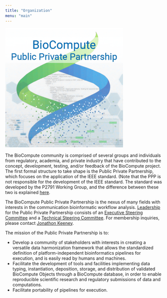 ```yaml
---
title: "Organization"
menu: "main"
---
```


<div class="col-lg-6 offset-lg-3 text-center">
<img src="../static/images/ppp.png" class="img-fluid mx-auto d-block" width="75%" alt="">
</div>

The BioCompute community is comprised of several groups and individuals from regulatory, academia, and private industry that have contributed to the concept, development, testing, and/or feedback of the BioCompute project. The first formal structure to take shape is the Public Private Partnership, which focuses on the application of the IEEE standard. (Note that the PPP is not responsible for the development of the IEEE standard. The standard was developed by the P2791 Working Group, and the difference between these two is explained [here](/organization).

The BioCompute Public Private Partnership is the nexus of many fields with interests in the communication bioinformatic workflow analysis. [Leadership](/leadership) for the Public Private Partnership consists of an [Executive Steering Committee](/leadership/#esc) and a [Technical Steering Committee](leadership/#tsc). For membership inquiries, please contact <a href="mailto:keeneyjg@gwu.edu" class=regular>Jonathon Keeney</a>.

The mission of the Public Private Partnership is to:
 - Develop a community of stakeholders with interests in creating a versatile data harmonization framework that allows the standardized definition of platform-independent bioinformatics pipelines for execution, and is easily read by humans and machines.
 - Facilitate the development of tools and facilities implementing data typing, instantiation, deposition, storage, and distribution of validated BioCompute Objects through a BioCompute database, in order to enable reproducible scientific research and regulatory submissions of data and computations.
 - Facilitate portability of pipelines for execution.